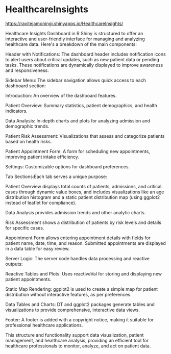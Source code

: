 # HealthcareInsights

https://ravitejamoningi.shinyapps.io/HealthcareInsights/                           

Healthcare Insights Dashboard in R Shiny is structured to offer an interactive and user-friendly interface for managing and analyzing healthcare data. Here's a breakdown of the main components:
          
Header with Notifications:
The dashboard header includes notification icons to alert users about critical updates, such as new patient data or pending tasks. These notifications are dynamically displayed to improve awareness and responsiveness.

Sidebar Menu:
The sidebar navigation allows quick access to each dashboard section:

Introduction: An overview of the dashboard features.         

Patient Overview: Summary statistics, patient demographics, and health indicators.

Data Analysis: In-depth charts and plots for analyzing admission and demographic trends.

Patient Risk Assessment: Visualizations that assess and categorize patients based on health risks.

Patient Appointment Form: A form for scheduling new appointments, improving patient intake efficiency.

Settings: Customizable options for dashboard preferences.

Tab Sections:Each tab serves a unique purpose:

Patient Overview displays total counts of patients, admissions, and critical cases through dynamic value boxes, and includes visualizations like an age distribution histogram and a static patient distribution map (using ggplot2 instead of leaflet for compliance).

Data Analysis provides admission trends and other analytic charts.

Risk Assessment shows a distribution of patients by risk levels and details for specific cases.

Appointment Form allows entering appointment details with fields for patient name, date, time, and reason. Submitted appointments are displayed in a data table for easy review.

Server Logic: The server code handles data processing and reactive outputs:

Reactive Tables and Plots: Uses reactiveVal for storing and displaying new patient appointments.

Static Map Rendering: ggplot2 is used to create a simple map for patient distribution without interactive features, as per preferences.

Data Tables and Charts: DT and ggplot2 packages generate tables and visualizations to provide comprehensive, interactive data views.

Footer: A footer is added with a copyright notice, making it suitable for professional healthcare applications.

This structure and functionality support data visualization, patient management, and healthcare analysis, providing an efficient tool for healthcare professionals to monitor, analyze, and act on patient data.
